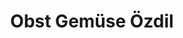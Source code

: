 ---
title: "Obst Gemüse Özdil"
url: /rothenburg-ob-der-tauber/obst-gemuese-oezdil/
shop: Gemüse & Obst
---